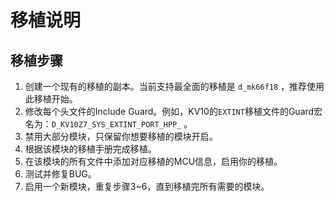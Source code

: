 # 移植说明





## 移植步骤

1. 创建一个现有的移植的副本。当前支持最全面的移植是 `d_mk66f18` ，推荐使用此移植开始。
2. 修改每个头文件的Include Guard。例如，KV10的`EXTINT`移植文件的Guard宏名为：`D_KV10Z7_SYS_EXTINT_PORT_HPP_` 。
3. 禁用大部分模块，只保留你想要移植的模块开启。
4. 根据该模块的移植手册完成移植。
5. 在该模块的所有文件中添加对应移植的MCU信息，启用你的移植。
6. 测试并修复BUG。
7. 启用一个新模块，重复步骤3~6，直到移植完所有需要的模块。